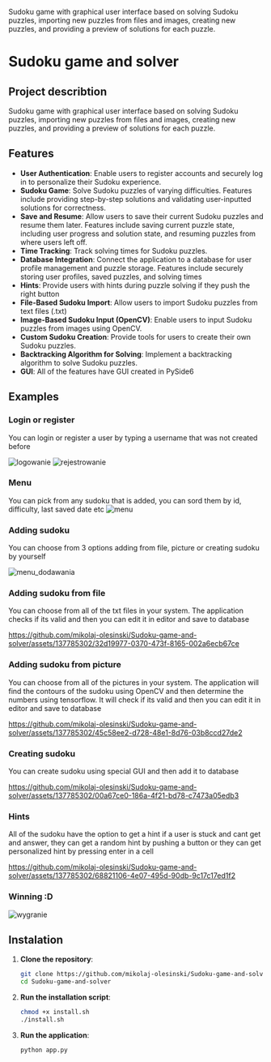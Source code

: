Sudoku game with graphical user interface based on solving Sudoku puzzles, importing new puzzles from files and images, creating new puzzles, and providing a preview of solutions for each puzzle.
# Sudoku game and solver

## Project describtion

Sudoku game with graphical user interface based on solving Sudoku puzzles, importing new puzzles from files and images, creating new puzzles, and providing a preview of solutions for each puzzle.

## Features

- **User Authentication**: Enable users to register accounts and securely log in to personalize their Sudoku experience.
- **Sudoku Game**: Solve Sudoku puzzles of varying difficulties. Features include providing step-by-step solutions and validating user-inputted solutions for correctness.
- **Save and Resume**: Allow users to save their current Sudoku puzzles and resume them later. Features include saving current puzzle state, including user progress and solution state, and resuming puzzles from where users left off.
- **Time Tracking**: Track solving times for Sudoku puzzles.
- **Database Integration**: Connect the application to a database for user profile management and puzzle storage. Features include securely storing user profiles, saved puzzles, and solving times
- **Hints**: Provide users with hints during puzzle solving if they push the right button
- **File-Based Sudoku Import**: Allow users to import Sudoku puzzles from text files (.txt)
- **Image-Based Sudoku Input (OpenCV)**: Enable users to input Sudoku puzzles from images using OpenCV.
- **Custom Sudoku Creation**: Provide tools for users to create their own Sudoku puzzles.
- **Backtracking Algorithm for Solving**: Implement a backtracking algorithm to solve Sudoku puzzles.
- **GUI**: All of the features have GUI created in PySide6

## Examples

### Login or register
You can login or register a user by typing a username that was not created before

![logowanie](https://github.com/mikolaj-olesinski/Sudoku-game-and-solver/assets/137785302/25c16498-8e66-4e0a-83b7-3688dd13d731)
![rejestrowanie](https://github.com/mikolaj-olesinski/Sudoku-game-and-solver/assets/137785302/02c7c395-b395-4d03-abeb-0d71a9946656)

### Menu
You can pick from any sudoku that is added, you can sord them by id, difficulty, last saved date etc
![menu](https://github.com/mikolaj-olesinski/Sudoku-game-and-solver/assets/137785302/2c8982db-6b07-434c-a1cf-abf8d8b43cb6)

### Adding sudoku
You can choose from 3 options adding from file, picture or creating sudoku by yourself

![menu_dodawania](https://github.com/mikolaj-olesinski/Sudoku-game-and-solver/assets/137785302/f04d7f8a-540f-4a35-a22f-1d156c67fbd7)

### Adding sudoku from file
You can choose from all of the txt files in your system. The application checks if its valid and then you can edit it in editor and save to database

https://github.com/mikolaj-olesinski/Sudoku-game-and-solver/assets/137785302/32d19977-0370-473f-8165-002a6ecb67ce
### Adding sudoku from picture
You can choose from all of the pictures in your system. The application will find the contours of the sudoku using OpenCV and then determine the numbers using tensorflow. It will check if its valid and then you can edit it in editor and save to database

https://github.com/mikolaj-olesinski/Sudoku-game-and-solver/assets/137785302/45c58ee2-d728-48e1-8d76-03b8ccd27de2

### Creating sudoku
You can create sudoku using special GUI and then add it to database

https://github.com/mikolaj-olesinski/Sudoku-game-and-solver/assets/137785302/00a67ce0-186a-4f21-bd78-c7473a05edb3
### Hints
All of the sudoku have the option to get a hint if a user is stuck and cant get and answer, they can get a random hint by pushing a button or they can get personalized hint by pressing enter in a cell


https://github.com/mikolaj-olesinski/Sudoku-game-and-solver/assets/137785302/68821106-4e07-495d-90db-9c17c17ed1f2

### Winning :D
![wygranie](https://github.com/mikolaj-olesinski/Sudoku-game-and-solver/assets/137785302/c696c1fb-e5a3-41d3-ae35-84d6d1169172)


## Instalation

1. **Clone the repository**:

   ```bash
   git clone https://github.com/mikolaj-olesinski/Sudoku-game-and-solver
   cd Sudoku-game-and-solver
   ```

2. **Run the installation script**:
   ```bash
   chmod +x install.sh
   ./install.sh
   ```

3. **Run the application**:
   ```bash
   python app.py
   ```

